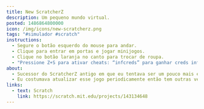 ```yaml
---
title: New ScratcherZ
description: Um pequeno mundo virtual.
posted: 1486864800000
icon: /img/icons/new-scratcherz.png
tags: "#simulador #scratch"
instructions:
  - Segure o botão esquerdo do mouse para andar.
  - Clique para entrar em portas e jogar minijogos.
  - Clique no botão laranja no canto para trocar de roupa.
  - "Pressione Z+S para ativar cheats: “infcreds” para ganhar creds infinitos, “motherlode” para ganhar 100¢."
about:
  - Sucessor do ScratcherZ antigo em que eu tentava ser um pouco mais eficaz quanto ao código do jogo. Eventualmente me frustrei <b>de novo</b> com a dificuldade de atualizar o jogo e abandonei.
  - Eu costumava atualizar esse jogo periodicamente então tem outras versões no ar. Você pode jogá-las no <a href="https://scratch.mit.edu/studios/1840308/">estúdio do ScratcherZ</a>.
links:
  - text: Scratch
    link: https://scratch.mit.edu/projects/143134648
---
```

<scratch url="https://scratch.mit.edu/projects/143134648"></scratch>